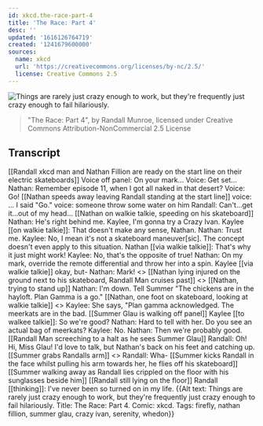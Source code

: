 ```yaml
---
id: xkcd.the-race-part-4
title: 'The Race: Part 4'
desc: ''
updated: '1616126764719'
created: '1241679600000'
sources:
  name: xkcd
  url: 'https://creativecommons.org/licenses/by-nc/2.5/'
  license: Creative Commons 2.5
---
```

![Things are rarely just crazy enough to work, but they're frequently just crazy enough to fail hilariously.](https://imgs.xkcd.com/comics/the_race_part_4.png)
> "The Race: Part 4", by Randall Munroe, licensed under Creative Commons Attribution-NonCommercial 2.5 License

## Transcript
[[Randall
xkcd
man and Nathan Fillion are ready on the start line on their electric skateboards]]
Voice off panel: On your mark...
Voice: Get set...
Nathan: Remember episode 11, when I got all naked in that desert?
Voice: Go!
[[Nathan speeds away leaving Randall standing at the start line]]
voice: ... I said "Go."
voice: someone throw some water on him
Randall: Can't...get it...out of my head...
[[Nathan on walkie talkie, speeding on his skateboard]]
Nathan: He's right behind me. Kaylee, I'm gonna try a Crazy Ivan.
Kaylee [[on walkie talkie]]: That doesn't make any sense, Nathan.
Nathan: Trust me.
Kaylee: No, I mean it's not a skateboard maneuver[sic]. The concept doesn't even apply to this situation.
Nathan [[via walkie talkie]]: That's why it just might work!
Kaylee: No, that's the opposite of true!
Nathan: On my mark, override the remote differential and throw her into a spin.
Kaylee [[via walkie talkie]] okay, but-
Nathan: Mark!
<<WHAM>>
[[Nathan lying injured on the ground next to his skateboard, Randall
Man cruises past]]
<<Whirrrrrrrr>>
[[Nathan, trying to stand up]]
Nathan: I'm down. Tell Summer "The chickens are in the hayloft. Plan Gamma is a go."
[[Nathan, one foot on skateboard, looking at walkie talkie]]
<<mumbling from walkie talkie>>
Kaylee: She says, "Plan gamma acknowledged. The meerkats are in the bad.
[[Summer Glau is walking off panel]]
Kaylee [[to walkee talkie]]: So we're good?
Nathan: Hard to tell with her. Do you see an actual bag of meerkats?
Kaylee: No.
Nathan: Then we're probably good.
[[Randall
Man screeching to a halt as he sees Summer Glau]]
Randall: Oh! Hi, Miss Glau! I'd love to talk, but Nathan's back on his feet and catching up.
[[Summer grabs Randalls arm]]
<<Grab>>
Randall: Wha-
[[Summer kicks Randall in the face whilst pulling his arm towards her, he flies off his skateboard]]
[[Summer walking away as Randall lies crippled on the floor with his sunglasses beside him]]
[[Randall still lying on the floor]]
Randall [[thinking]]: I've never been so turned on in my life.
{{Alt text: Things are rarely just crazy enough to work, but they're frequently just crazy enough to fail hilariously. Title: The Race: Part 4. Comic: xkcd. Tags: firefly, nathan fillion, summer glau, crazy ivan, serenity, whedon}}
